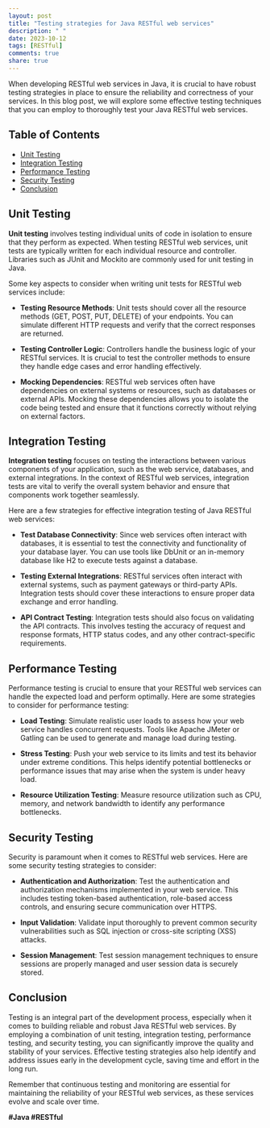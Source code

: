 ```yaml
---
layout: post
title: "Testing strategies for Java RESTful web services"
description: " "
date: 2023-10-12
tags: [RESTful]
comments: true
share: true
---
```


When developing RESTful web services in Java, it is crucial to have robust testing strategies in place to ensure the reliability and correctness of your services. In this blog post, we will explore some effective testing techniques that you can employ to thoroughly test your Java RESTful web services. 

## Table of Contents

- [Unit Testing](#unit-testing)
- [Integration Testing](#integration-testing)
- [Performance Testing](#performance-testing)
- [Security Testing](#security-testing)
- [Conclusion](#conclusion)

## Unit Testing

**Unit testing** involves testing individual units of code in isolation to ensure that they perform as expected. When testing RESTful web services, unit tests are typically written for each individual resource and controller. Libraries such as JUnit and Mockito are commonly used for unit testing in Java.

Some key aspects to consider when writing unit tests for RESTful web services include:

- **Testing Resource Methods**: Unit tests should cover all the resource methods (GET, POST, PUT, DELETE) of your endpoints. You can simulate different HTTP requests and verify that the correct responses are returned.

- **Testing Controller Logic**: Controllers handle the business logic of your RESTful services. It is crucial to test the controller methods to ensure they handle edge cases and error handling effectively.

- **Mocking Dependencies**: RESTful web services often have dependencies on external systems or resources, such as databases or external APIs. Mocking these dependencies allows you to isolate the code being tested and ensure that it functions correctly without relying on external factors.

## Integration Testing

**Integration testing** focuses on testing the interactions between various components of your application, such as the web service, databases, and external integrations. In the context of RESTful web services, integration tests are vital to verify the overall system behavior and ensure that components work together seamlessly.

Here are a few strategies for effective integration testing of Java RESTful web services:

- **Test Database Connectivity**: Since web services often interact with databases, it is essential to test the connectivity and functionality of your database layer. You can use tools like DbUnit or an in-memory database like H2 to execute tests against a database.

- **Testing External Integrations**: RESTful services often interact with external systems, such as payment gateways or third-party APIs. Integration tests should cover these interactions to ensure proper data exchange and error handling.

- **API Contract Testing**: Integration tests should also focus on validating the API contracts. This involves testing the accuracy of request and response formats, HTTP status codes, and any other contract-specific requirements.

## Performance Testing

Performance testing is crucial to ensure that your RESTful web services can handle the expected load and perform optimally. Here are some strategies to consider for performance testing:

- **Load Testing**: Simulate realistic user loads to assess how your web service handles concurrent requests. Tools like Apache JMeter or Gatling can be used to generate and manage load during testing.

- **Stress Testing**: Push your web service to its limits and test its behavior under extreme conditions. This helps identify potential bottlenecks or performance issues that may arise when the system is under heavy load.

- **Resource Utilization Testing**: Measure resource utilization such as CPU, memory, and network bandwidth to identify any performance bottlenecks.

## Security Testing

Security is paramount when it comes to RESTful web services. Here are some security testing strategies to consider:

- **Authentication and Authorization**: Test the authentication and authorization mechanisms implemented in your web service. This includes testing token-based authentication, role-based access controls, and ensuring secure communication over HTTPS.

- **Input Validation**: Validate input thoroughly to prevent common security vulnerabilities such as SQL injection or cross-site scripting (XSS) attacks.

- **Session Management**: Test session management techniques to ensure sessions are properly managed and user session data is securely stored.

## Conclusion

Testing is an integral part of the development process, especially when it comes to building reliable and robust Java RESTful web services. By employing a combination of unit testing, integration testing, performance testing, and security testing, you can significantly improve the quality and stability of your services. Effective testing strategies also help identify and address issues early in the development cycle, saving time and effort in the long run.

Remember that continuous testing and monitoring are essential for maintaining the reliability of your RESTful web services, as these services evolve and scale over time.

**#Java #RESTful**
